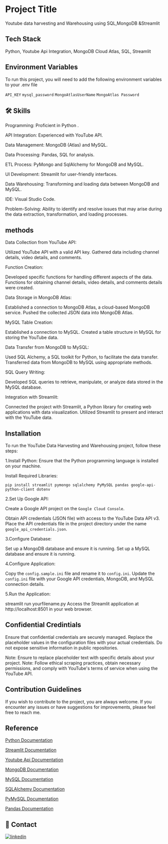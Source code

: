 
# Project Title

Youtube data harvesting and Warehousing using SQL,MongoDB &Streamlit


## Tech Stack

Python,
Youtube Api Integration,
MongoDB Cloud Atlas,
SQL,
Streamlit



## Environment Variables

To run this project, you will need to add the following environment variables to your .env file

`API_KEY`
`mysql_password`
`MongoAtlasUserName`
`MongoAtlas Password`



## 🛠 Skills
Programming: Proficient in Python .

API Integration: Experienced with YouTube API.

Data Management: MongoDB (Atlas) and MySQL.

Data Processing: Pandas, SQL for analysis.

ETL Process: PyMongo and SqlAlchemy for MongoDB and MySQL.

UI Development: Streamlit for user-friendly interfaces.

Data Warehousing: Transforming and loading data between MongoDB and MySQL.

IDE: Visual Studio Code.

Problem-Solving:
Ability to identify and resolve issues that may arise during the data extraction, transformation, and loading processes.






## methods
Data Collection from YouTube API:

Utilized YouTube API with a valid API key.
Gathered data including channel details, video details, and comments.

Function Creation:

Developed specific functions for handling different aspects of the data.
Functions for obtaining channel details, video details, and comments details were created.

Data Storage in MongoDB Atlas:

Established a connection to MongoDB Atlas, a cloud-based MongoDB service.
Pushed the collected JSON data into MongoDB Atlas.

MySQL Table Creation:

Established a connection to MySQL.
Created a table structure in MySQL for storing the YouTube data.

Data Transfer from MongoDB to MySQL:

Used SQL Alchemy, a SQL toolkit for Python, to facilitate the data transfer.
Transferred data from MongoDB to MySQL using appropriate methods.

SQL Query Writing:

Developed SQL queries to retrieve, manipulate, or analyze data stored in the MySQL database.

Integration with Streamlit:

Connected the project with Streamlit, a Python library for creating web applications with data visualization.
Utilized Streamlit to present and interact with the YouTube data.




## Installation 

To run the YouTube Data Harvesting and Warehousing project, follow these steps:

1.Install Python: Ensure that the Python programming language is installed on your machine.

Install Required Libraries:

```pip install streamlit pymongo sqlalchemy PyMySQL pandas google-api-python-client dotenv```

2.Set Up Google API:

Create a Google API project on the `Google Cloud Console`.

Obtain API credentials (JSON file) with access to the YouTube Data API v3.
Place the API credentials file in the project directory under the name `google_api_credentials.json`.

3.Configure Database:

Set up a MongoDB database and ensure it is running.
Set up a MySQL database and ensure it is running.

4.Configure Application:

Copy the `config.sample.ini` file and rename it to `config.ini`.
Update the `config.ini` file with your Google API credentials, MongoDB, and MySQL connection details.

5.Run the Application:

streamlit run yourfilename.py
Access the Streamlit application at http://localhost:8501 in your web browser.
    
## Confidential Credintials

Ensure that confidential credentials are securely managed. Replace the placeholder values in the configuration files with your actual credentials. Do not expose sensitive information in public repositories.

Note: Ensure to replace placeholder text with specific details about your project. Note: Follow ethical scraping practices, obtain necessary permissions, and comply with YouTube's terms of service when using the YouTube API.



## Contribution Guidelines

If you wish to contribute to the project, you are always welcome. If you encounter any issues or have suggestions for improvements, please feel free to reach me.




## Reference

[Python Documentation](https://docs.python.org/3/)

[Streamlit Documentation](https://docs.streamlit.io/library/api-reference)

[Youtube Api Documentation](https://developers.google.com/youtube/v3/docs/)

[MongoDB Documentation](https://www.mongodb.com/docs/)

[MySQL Documentation](https://dev.mysql.com/doc/)

[SQLAlchemy Documentation](https://docs.sqlalchemy.org/en/20/)

[PyMySQL Documentation](https://pymysql.readthedocs.io/en/latest/)

[Pandas Documentation](https://pandas.pydata.org/docs/)


## 🔗 Contact

[![linkedin](https://img.shields.io/badge/linkedin-0A66C2?style=for-the-badge&logo=linkedin&logoColor=white)](https://www.linkedin.com/in/shobana-v-534b472a2/)

